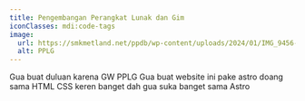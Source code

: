 ```yaml
---
title: Pengembangan Perangkat Lunak dan Gim
iconClasses: mdi:code-tags
image:
  url: https://smkmetland.net/ppdb/wp-content/uploads/2024/01/IMG_9456-1024x768.png
  alt: PPLG
---
```


Gua buat duluan karena GW PPLG
Gua buat website ini pake astro doang sama HTML CSS keren banget dah gua suka banget sama Astro
